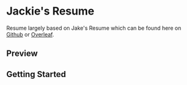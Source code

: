Jackie's Resume
=========================

Resume largely based on Jake's Resume which can be found here on [Github](https://github.com/jakegut/resume) or [Overleaf](https://www.overleaf.com/latex/templates/jakes-resume/syzfjbzwjncs).

## Preview

## Getting Started
